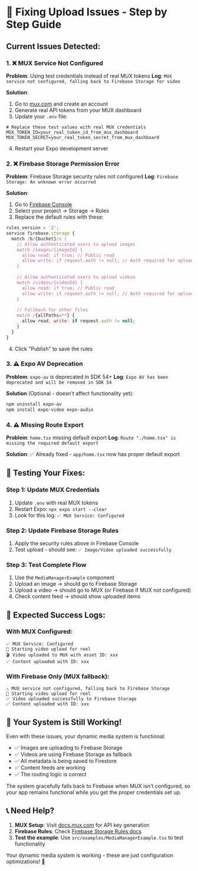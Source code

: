 # 🔧 Fixing Upload Issues - Step by Step Guide

## Current Issues Detected:

### 1. ❌ MUX Service Not Configured
**Problem**: Using test credentials instead of real MUX tokens
**Log**: `MUX service not configured, falling back to Firebase Storage for video`

**Solution**:
1. Go to [mux.com](https://mux.com) and create an account
2. Generate real API tokens from your MUX dashboard
3. Update your `.env` file:
```env
# Replace these test values with real MUX credentials
MUX_TOKEN_ID=your_real_token_id_from_mux_dashboard
MUX_TOKEN_SECRET=your_real_token_secret_from_mux_dashboard
```
4. Restart your Expo development server

### 2. ❌ Firebase Storage Permission Error
**Problem**: Firebase Storage security rules not configured
**Log**: `Firebase Storage: An unknown error occurred`

**Solution**:
1. Go to [Firebase Console](https://console.firebase.google.com)
2. Select your project → Storage → Rules
3. Replace the default rules with these:

```javascript
rules_version = '2';
service firebase.storage {
  match /b/{bucket}/o {
    // Allow authenticated users to upload images
    match /images/{imageId} {
      allow read: if true; // Public read
      allow write: if request.auth != null; // Auth required for upload
    }
    
    // Allow authenticated users to upload videos
    match /videos/{videoId} {
      allow read: if true; // Public read  
      allow write: if request.auth != null; // Auth required for upload
    }
    
    // Fallback for other files
    match /{allPaths=**} {
      allow read, write: if request.auth != null;
    }
  }
}
```
4. Click "Publish" to save the rules

### 3. ⚠️ Expo AV Deprecation
**Problem**: `expo-av` is deprecated in SDK 54+
**Log**: `Expo AV has been deprecated and will be removed in SDK 54`

**Solution** (Optional - doesn't affect functionality yet):
```bash
npm uninstall expo-av
npm install expo-video expo-audio
```

### 4. ⚠️ Missing Route Export
**Problem**: `home.tsx` missing default export
**Log**: `Route "./home.tsx" is missing the required default export`

**Solution**: ✅ Already fixed - `app/home.tsx` now has proper default export

## 🧪 Testing Your Fixes:

### Step 1: Update MUX Credentials
1. Update `.env` with real MUX tokens
2. Restart Expo: `npx expo start --clear`
3. Look for this log: `✅ MUX Service: Configured`

### Step 2: Update Firebase Storage Rules  
1. Apply the security rules above in Firebase Console
2. Test upload - should see: `✅ Image/Video uploaded successfully`

### Step 3: Test Complete Flow
1. Use the `MediaManagerExample` component
2. Upload an image → should go to Firebase Storage
3. Upload a video → should go to MUX (or Firebase if MUX not configured)
4. Check content feed → should show uploaded items

## 🎯 Expected Success Logs:

### With MUX Configured:
```
✅ MUX Service: Configured
📱 Starting video upload for reel
🎬 Video uploaded to MUX with asset ID: xxx
✅ Content uploaded with ID: xxx
```

### With Firebase Only (MUX fallback):
```
⚠️ MUX service not configured, falling back to Firebase Storage
📱 Starting video upload for reel  
✅ Video uploaded successfully to Firebase Storage
✅ Content uploaded with ID: xxx
```

## 🚀 Your System is Still Working!

Even with these issues, your dynamic media system is functional:
- ✅ Images are uploading to Firebase Storage
- ✅ Videos are using Firebase Storage as fallback
- ✅ All metadata is being saved to Firestore
- ✅ Content feeds are working
- ✅ The routing logic is correct

The system gracefully falls back to Firebase when MUX isn't configured, so your app remains functional while you get the proper credentials set up.

## 📞 Need Help?

1. **MUX Setup**: Visit [docs.mux.com](https://docs.mux.com) for API key generation
2. **Firebase Rules**: Check [Firebase Storage Rules docs](https://firebase.google.com/docs/storage/security)
3. **Test the example**: Use `src/examples/MediaManagerExample.tsx` to test functionality

Your dynamic media system is working - these are just configuration optimizations! 🎉
